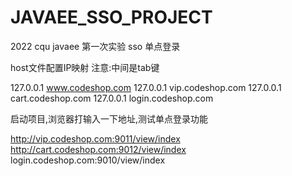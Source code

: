 # JAVAEE_SSO_PROJECT
2022 cqu javaee  第一次实验 sso 单点登录





host文件配置IP映射
注意:中间是tab键

127.0.0.1       www.codeshop.com
127.0.0.1       vip.codeshop.com
127.0.0.1       cart.codeshop.com
127.0.0.1       login.codeshop.com

启动项目,浏览器打输入一下地址,测试单点登录功能

http://vip.codeshop.com:9011/view/index
http://cart.codeshop.com:9012/view/index
login.codeshop.com:9010/view/index

